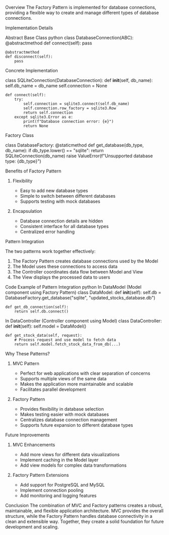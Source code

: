 Overview
The Factory Pattern is implemented for database connections, providing a flexible way to create and manage different types of database connections.

Implementation Details

Abstract Base Class
python
class DatabaseConnection(ABC):
    @abstractmethod
    def connect(self):
        pass
    
    @abstractmethod
    def disconnect(self):
        pass


Concrete Implementation

class SQLiteConnection(DatabaseConnection):
    def __init__(self, db_name):
        self.db_name = db_name
        self.connection = None
    
    def connect(self):
        try:
            self.connection = sqlite3.connect(self.db_name)
            self.connection.row_factory = sqlite3.Row
            return self.connection
        except sqlite3.Error as e:
            print(f"Database connection error: {e}")
            return None


Factory Class

class DatabaseFactory:
    @staticmethod
    def get_database(db_type, db_name):
        if db_type.lower() == "sqlite":
            return SQLiteConnection(db_name)
        raise ValueError(f"Unsupported database type: {db_type}")


Benefits of Factory Pattern
1. Flexibility
   - Easy to add new database types
   - Simple to switch between different databases
   - Supports testing with mock databases

2. Encapsulation
   - Database connection details are hidden
   - Consistent interface for all database types
   - Centralized error handling

Pattern Integration

The two patterns work together effectively:
1. The Factory Pattern creates database connections used by the Model
2. The Model uses these connections to access data
3. The Controller coordinates data flow between Model and View
4. The View displays the processed data to users

Code Example of Pattern Integration
python
In DataModel (Model component using Factory Pattern)
class DataModel:
    def __init__(self):
        self.db = DatabaseFactory.get_database("sqlite", "updated_stocks_database.db")
    
    def get_db_connection(self):
        return self.db.connect()

In DataController (Controller component using Model)
class DataController:
    def __init__(self):
        self.model = DataModel()

    def get_stock_data(self, request):
        # Process request and use model to fetch data
        return self.model.fetch_stock_data_from_db(...)


Why These Patterns?

1. MVC Pattern
   - Perfect for web applications with clear separation of concerns
   - Supports multiple views of the same data
   - Makes the application more maintainable and scalable
   - Facilitates parallel development

2. Factory Pattern
   - Provides flexibility in database selection
   - Makes testing easier with mock databases
   - Centralizes database connection management
   - Supports future expansion to different database types

Future Improvements

1. MVC Enhancements
   - Add more views for different data visualizations
   - Implement caching in the Model layer
   - Add view models for complex data transformations

2. Factory Pattern Extensions
   - Add support for PostgreSQL and MySQL
   - Implement connection pooling
   - Add monitoring and logging features

 
Conclusion
The combination of MVC and Factory patterns creates a robust, maintainable, and flexible application architecture. MVC provides the overall structure, while the Factory Pattern handles database connectivity in a clean and extensible way. Together, they create a solid foundation for future development and scaling.
